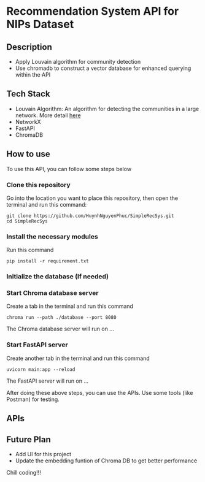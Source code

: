 # Recommendation System API for NIPs Dataset

## Description
* Apply Louvain algorithm for community detection
* Use chromadb to construct a vector database for enhanced querying within the API

## Tech Stack
* Louvain Algorithm: An algorithm for detecting the communities in a large network. More detail [here](https://en.wikipedia.org/wiki/Louvain_method)
* NetworkX
* FastAPI
* ChromaDB

## How to use
To use this API, you can follow some steps below

### Clone this repository
Go into the location you want to place this repository, then open the terminal and run this command:
```
git clone https://github.com/HuynhNguyenPhuc/SimpleRecSys.git
cd SimpleRecSys
```

### Install the necessary modules
Run this command
```
pip install -r requirement.txt
```

### Initialize the database (If needed)

### Start Chroma database server
Create a tab in the terminal and run this command
```
chroma run --path ./database --port 8080
```
The Chroma database server will run on ...

### Start FastAPI server
Create another tab in the terminal and run this command
```
uvicorn main:app --reload
```
The FastAPI server will run on ...

After doing these above steps, you can use the APIs. Use some tools (like Postman) for testing.

## APIs

## Future Plan
* Add UI for this project
* Update the embedding funtion of Chroma DB to get better performance

Chill coding!!!